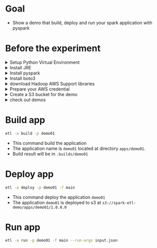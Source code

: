 # Goal
* Show a demo that build, deploy and run your spark application with pyspark

# Before the experiment

<details>
<summary>Setup Python Virtual Environment</summary>

```bash
mkdir .venv
python3 -m venv .venv
source .venv/bin/activate
python -m pip install pip setuptools --upgrade
python -m pip install wheel
python -m pip install spark-etl
```
</details>

<details>
<summary>Install JRE</summary>

You can skip this if JRE is already installed.
```bash
sudo yum install java-1.8.0-openjdk
```
</details>

<details>
<summary>Install pyspark</summary>

```bash
python -m pip install pyspark
```
</details>

<details>
<summary>Install boto3</summary>

This is the aws client package.
```bash
python -m pip install boto3
```
</details>

<details>
<summary>download Hadoop AWS Support libraries</summary>

```bash
wget \
    https://repo1.maven.org/maven2/com/amazonaws/aws-java-sdk-bundle/1.11.901/aws-java-sdk-bundle-1.11.901.jar \
    -P .venv/lib64/python3.6/site-packages/pyspark/jars

wget \
    https://repo1.maven.org/maven2/org/apache/hadoop/hadoop-aws/3.3.1/hadoop-aws-3.3.1.jar \
    -P .venv/lib64/python3.6/site-packages/pyspark/jars
```
</details>

<details>
<summary>Prepare your AWS credential</summary>

Make sure you have your aws credential in ~/.aws/account.json, the file looks like below, which has your aws access key id and secret key.
```json
{
    "aws_access_key_id": "XXX",
    "aws_secret_access_key": "YYY"
}
```
</details>

<details>
<summary>Create a S3 bucket for the demo</summary>

Create a aws s3 bucket: assuming your bucket name is `spark-etl-demo`
</details>


<details>
<summary>check out demos</summary>

```bash
git clone https://github.com/stonezhong/spark_etl.git
cd spark_etl/examples/pyspark_s3
```
</details>

# Build app
```bash
etl -a build -p demo01
```
* This command build the application
* The application name is `demo01` located at directory `apps/demo01`. 
* Build result will be in `.builds/demo01`


# Deploy app
```bash
etl -a deploy -p demo01 -f main
```
* This command deploy the application `demo01`
* The application `demo01` is deployed to s3 at `s3://spark-etl-demo/apps/demo01/1.0.0.0`

# Run app
```bash
etl -a run -p demo01 -f main --run-args input.json
```
